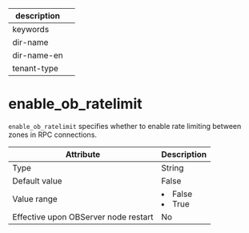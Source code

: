 |description||
|---|---|
|keywords||
|dir-name||
|dir-name-en||
|tenant-type||

enable_ob_ratelimit
========================================

`enable_ob_ratelimit` specifies whether to enable rate limiting between zones in RPC connections.


| **Attribute** | **Description** |
|------------------|--------------------------------------------------------------------------------------------------------|
| Type | String |
| Default value | False |
| Value range | <li> False   <li> True |
| Effective upon OBServer node restart | No |


